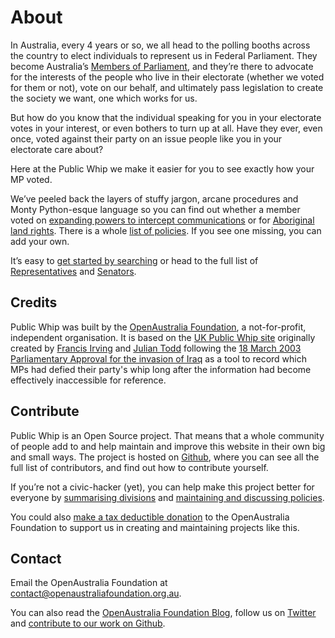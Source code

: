 # About

In Australia, every 4 years or so, we all head to the polling booths across the country to elect individuals to represent us in Federal Parliament. They become Australia’s [Members of Parliament](/members), and they’re there to advocate for the interests of the people who live in their electorate (whether we voted for them or not), vote on our behalf, and ultimately pass legislation to create the society we want, one which works for us.

But how do you know that the individual speaking for you in your electorate votes in your interest, or even bothers to turn up at all. Have they ever, even once, voted against their party on an issue people like you in your electorate care about?

Here at the Public Whip we make it easier for you to see exactly how your MP voted. 

We’ve peeled back the layers of stuffy jargon, arcane procedures and Monty Python-esque language so you can find out whether a member voted on [expanding powers to intercept communications](/policies/44) or for [Aboriginal land rights](/policies/24). There is a whole [list of policies](/policies). If you see one missing, you can add your own.

It’s easy to [get started by searching](/search) or head to the full list of [Representatives](/members/representatives) and  [Senators](/members/senate).

## Credits

Public Whip was built by the [OpenAustralia Foundation](https://www.openaustraliafoundation.org.au), a not-for-profit, independent organisation. It is based on the [UK Public Whip site](http://www.publicwhip.org.uk/) originally created by
[Francis Irving](http://www.flourish.org/) and [Julian Todd](http://www.goatchurch.org.uk/) following the [18 March 2003 Parliamentary Approval for the invasion of Iraq](https://en.wikipedia.org/wiki/18_March_2003_Parliamentary_Approval_for_the_invasion_of_Iraq) as a tool to record which MPs had defied their party's whip long after the information had become effectively inaccessible for reference.


## Contribute

Public Whip is an Open Source project. That means that a whole community of people add to and help maintain and improve this website in their own big and small ways. The project is hosted on [Github](https://github.com/openaustralia/publicwhip), where you can see all the full list of contributors, and find out how to contribute yourself.

If you’re not a civic-hacker (yet), you can help make this project better for everyone by [summarising divisions](/divisions) and [maintaining and discussing policies](/policies).

You could also [make a tax deductible donation](https://www.openaustraliafoundation.org.au/donate/) to the OpenAustralia Foundation to support us in creating and maintaining projects like this.

## Contact

Email the OpenAustralia Foundation at [contact@openaustraliafoundation.org.au](mailto:contact@openaustraliafoundation.org.au).

You can also read the [OpenAustralia Foundation Blog](https://www.openaustraliafoundation.org.au/blog/), follow us on [Twitter](http://twitter.com/openaustralia) and [contribute to our work on Github](https://github.com/openaustralia).
